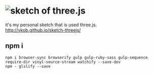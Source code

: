 # ![sketch of three.js](http://ykob.github.io/sketch-threejs/img/share.png)

it's my personal sketch that is used three.js.  
http://ykob.github.io/sketch-threejs/

## npm i

```
npm i browser-sync browserify gulp gulp-ruby-sass gulp-sequence require-dir vinyl-source-stream watchify --save-dev
npm - glslify --save
```
